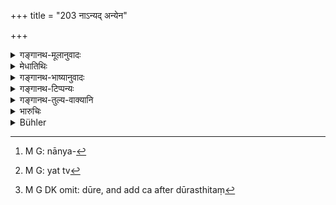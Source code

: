+++
title = "203 नाऽन्यद् अन्येन"

+++

<details><summary>गङ्गानथ-मूलानुवादः</summary>

Any commodity that is mixed up with another should not be sold; nor what is without substance, nor what is deficient, nor what is at a distance, nor what is concealed.—(203).
</details>

<details><summary>मेधातिथिः</summary>

[^९]:
     M G: dūreṇa


[^८]:
     M G: cāsāraṃ

अस्वामिविकर्यप्रसङ्गेनान्यो ऽपि विक्रये धर्म उच्यते । **नान्यत्**[^१०] कुंकुमादिद्रव्यं कुद्रव्येण तदाभासेन कुसुंभादिना **संसृष्टं** विक्रेयम् । यच् च[^११] **असावद्यं** चिरकालं भण्डे ऽवस्थितत्वात् प्राप्तविभावं जीर्णम् अजीर्णाभासं वस्त्रादि । **न च न्यूनं** तुलामानादिना । **दूरे**[^१२]** **दूरस्थितं ग्रामे मम विद्यन्ते वासांसि गुडादि वा द्रव्यम् । **तिरोहितं** स्थगितं वस्त्रादिनान्तर्हितम्, यस्य वा स्वरूपं केनचिद् द्रव्यरागेणान्तर्धीयते पुराणं नववत् प्रतिभाति तत् **तिरोहितं** न विक्रेतव्यम् । इदं द्रव्यम् ईदृशं च प्रदर्श्य विक्रयः कर्तव्यः । अन्यथाकृतस् तु न कृतो दशाहाद् ऊर्ध्वम् अपि प्रत्यर्पणे न दोषः । 


[^१२]:
     M G DK omit: dūre, and add ca after dūrasthitaṃ


[^११]:
     M G: yat tv


[^१०]:
     M G: nānya-

- अन्यस्य दण्डस्येहानाम्नातत्वाद् "उपधाभिः" (म्ध् ८.१९३) इत्य् एष दण्डः । 

प्रकरणभेदेन पठितत्वात्, अस्वामिविक्रयदण्ड इत्य् <u>अन्ये</u> ॥ ८.२०३ ॥
</details>

<details><summary>गङ्गानथ-भाष्यानुवादः</summary>

In course of the treatment of ‘Sale without Ownership,’ the author proceeds to lay down other rules also in connection with sales.

‘*Any commodity*’—such as saffron—‘*that is mixed up with another*’—commodity, which is of an inferior quality, and which is only similar to it—such as the *kusumbha* flower—‘*should not he sold*.’

‘*Nor what is without substance*’—*i.e*., which, having been kept closed in a vessel for a long time, has lost its substance, has become defective and decays, though appearing as fresh; *e.g*., cloth and other commodities.

‘*Nor what is deficient*’;—*i.e*., less in weight or measure.

‘*Nor what is at a distance*’—away from the place of sale; and described as ‘clothes or sugar or such things lying in my house in the village.’

‘*Nor what is concealed*’—tied up and hidden in a piece of cloth; or the real form of which is hidden by the colour of another substance; what is old but appears to be new is also called ‘concealed.’

Commodity of these kinds should not be sold; it shall be sold after having been fully exposed and described; sales effected otherwise are invalid; and there would be nothing wrong in such being revoked even after the lapse of ten days.

Since no penalty in connection with this is here prescribed, it shall be understood to be what has been laid down in 193 in connection with ‘fraudulent transactions’ in general.

Others, however, hold that since that penalty is laid down in another context, that in connection with what is referred to here must he what has been prescribed for ‘selling without ownership.’—(203)
</details>

<details><summary>गङ्गानथ-टिप्पन्यः</summary>

‘*Tirohitam*’—‘Concealed’—‘in cloth or some such cover’ (Medhātithi and
Nārāyaṇa),—‘in the earth’ (Nandana),—‘covered with paint’ (Govindarāja,
Kullūka and Rāghavānanda).

This verse is quoted in *Vivādaratnākara* (p. 199), which reads
*saṃsṛṣṭam rūpam* for ‘*saṃsṛṣṭarūpam*’ and adds the following
notes:—‘*Anyat*’, saffron and such costly tilings,—‘*anyena*’ the
Kusumbha flower and such cheaper tilings,—‘*saṃsṛṣṭam*,’
adulterated,—‘*rūpam*,’ commodity,—‘*sāvadyam*,’ defective,—this last is
meant to include all defects other than those just
specified;—‘*nyūnam*,’ less in weight—‘*dure*,’ being at a distance and
hence incapable of having its defects detected,—‘*tirohitam*,’ covered
by cloth or some such thing;—and in *Kṛtyakalpataru* (110a).
</details>

<details><summary>गङ्गानथ-तुल्य-वाक्यानि</summary>

*Yājñavalkya* (2.245).—‘In the sale of medicines, oils, salts, perfumes,
grains, molasses and such things, if the vendor mixes inferior stuff, he
shall be fined 16 *Paṇas*.’

*Katyāyana* (Aparārka, p. 776).—‘One should make a purchase and pay its
price openly.’
</details>

<details><summary>भारुचिः</summary>

**अन्यत्** कुङ्कुमादिद्रव्यम् **अन्येन** कुसुम्भादिना द्रव्येण **संसृष्टं विक्रयं** नार्हति । एवं च प्रतिषेधाद् अस्यैवम् अकार्यम् अनुमीयते । एवं **सावद्यम्** असंसृष्टम् अपि यद् भाण्डं पूतिकं चिरन्तनं जीर्णवस्त्रादि । **न च न्यूनं** यत् तुल्यान्तरेण पश्चाद् धीयते पलसंख्यया । न दूरे ऽप्रत्यक्षत्वात् । एतेन **तिरोहितं** व्याख्यातम्- अद्रव्यं वा द्रव्याभासं यत् क्रियते भाण्डरागादिना कर्मणा तत् **तिरोहितम्** । एवं च सति, ईदृशम् एवं विक्रीणानस्य दोषत्वाद् अस्य दण्डार्हता । न केवलम् अशुद्धता विक्रेतुः । तथा च सति, क्रेत्रा ऊर्ध्वम् अपि दशाहाद् एतद् विक्रेतुः प्रत्यर्पणीयम् एव । येनास्याइतत् प्रतिषेधशास्त्रम् असद्विक्रयेणापोदितम्, "परेण तु दशाहस्य न दद्यान् नापि दापयेत्" इति । विक्रयसंबन्धेनैवायम् अपरः कान्यव्यवहारः शुल्काश्रयः प्रस्तूयते — ॥ ८.२०२ ॥
</details>

<details><summary>Bühler</summary>

203	One commodity mixed with another must not be sold (as pure), nor a bad one (as good), nor less (than the proper quantity or weight), nor anything that is not at hand or that is concealed.
</details>
